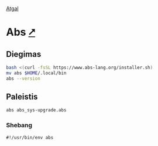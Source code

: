 [Atgal](./readme.md)

# Abs [&#x2B67;](https://www.abs-lang.org/)

## Diegimas

```bash
bash <(curl -fsSL https://www.abs-lang.org/installer.sh)
mv abs $HOME/.local/bin
abs --version
```

## Paleistis

```bash
abs abs_sys-upgrade.abs
```

### Shebang

```shebang
#!/usr/bin/env abs
```
